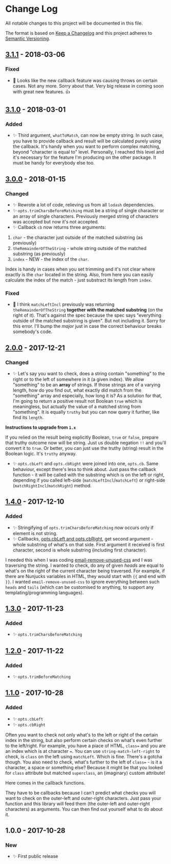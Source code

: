# Change Log
All notable changes to this project will be documented in this file.

The format is based on [Keep a Changelog](http://keepachangelog.com/)
and this project adheres to [Semantic Versioning](http://semver.org/).

## [3.1.1] - 2018-03-06
### Fixed
- 🔧 Looks like the new callback feature was causing throws on certain cases. Not any more. Sorry about that. Very big release in coming soon with great new features. 👍

## [3.1.0] - 2018-03-01
### Added
- ✨ Third argument, `whatToMatch`, can now be empty string. In such case, you have to provide callback and result will be calculated purely using the callback. It's handy when you want to perform complex matching, beyond "character is equal to" level. Personally, I reached this level and it's necessary for the feature I'm producing on the other package. It must be handy for everybody else too.

## [3.0.0] - 2018-01-15
### Changed
- ✨ Rewrote a lot of code, relieving us from all `lodash` dependencies.
- ✨ `opts.trimCharsBeforeMatching` must be a string of single character or an array of single characters. Previously merged string of characters was accepted but now it's not accepted.
- ✨ Callback `cb` now returns three arguments:

1. `char` - the character just outside of the matched substring (as previously)
2. `theRemainderOfTheString` - whole string outside of the matched substring (as previously)
3. `index` - NEW - the index of the `char`.

Index is handy in cases when you set trimming and it's not clear where exactly is the `char` located in the string. Also, from here you can easily calculate the index of the match - just substract its length from `index`.

### Fixed
- 🔧 I think `matchLeftIncl` previously was returning `theRemainderOfTheString` **together with the matched substring** (on the right of it). That's against the spec because the spec says "everything outside of the matched substring is given". But not including it. Sorry for this error. I'll bump the _major_ just in case the correct behaviour breaks somebody's code.

## [2.0.0] - 2017-12-21
### Changed
- ✨ Let's say you want to check, does a string contain "something" to the right or to the left of somewhere in it (a given index). We allow "something" to be an **array** of strings. If those strings are of a varying length, how do you find out, what exactly did match from the "something" array and especially, how long it is? As a solution for that, I'm going to return a positive result not Boolean `true` which is meaningless, but actually the value of a matched string from "something". It is equally `truthy` but you can now query it further, like find its `length`.

**Instructions to upgrade from `1.x`**

If you relied on the result being explicitly Boolean, `true` or `false`, prepare that truthy outcome now will be string. Just us double negation `!!` and you'll convert it to `true`. Or better, you can just use the truthy (string) result in the Boolean logic. It's `truthy` anyway.

- ✨ `opts.cbLeft` and `opts.cbRight` were joined into one, `opts.cb`. Same behaviour, except there's less to think about. Just pass the callback function - it will be called with the substring which is on the left or right, depending if you called left-side (`matchLeftIncl`/`matchLeft`) or right-side (`matchRightIncl`/`matchRight`) method.

## [1.4.0] - 2017-12-10
### Added
- ✨ Stringifying of `opts.trimCharsBeforeMatching` now occurs only if element is not string.
- ✨ Callbacks, [opts.cbLeft and opts.cbRight](https://www.npmjs.com/package/string-match-left-right#optscbleft-and-optscbright), get second argument - whole substring of what's on that side. First argument it received is first character, second is whole substring (including first character).

I needed this when I was coding [email-remove-unused-css](https://github.com/codsen/email-remove-unused-css) and I was traversing the string. I wanted to check, do any of given _heads_ are equal to what's on the right of the current character being traversed. For example, if there are Nunjucks variables in HTML, they would start with `{{` and end with `}}`. I wanted `email-remove-unused-css` to ignore everything between such `heads` and `tails` (which can be customised to anything, to support any templating/programming languages).

## [1.3.0] - 2017-11-23
### Added
- ✨ `opts.trimCharsBeforeMatching`

## [1.2.0] - 2017-11-22
### Added
- ✨ `opts.trimBeforeMatching`

## [1.1.0] - 2017-10-28
### Added
- ✨ `opts.cbLeft`
- ✨ `opts.cbRight`

Often you want to check not only what's to the left or right of the certain index in the string, but also perform certain checks on what's even further to the left/right. For example, you have a piace of HTML, `class=` and you are an index which is at character `=`. You can use `string-match-left-right` to check, is `class` on the left using `matchLeft`. Which is fine. There's a gotcha though. You also need to check, what's further to the left of `class=` - is it a character, a space or something else? Because it might be that you looked for `class` attribute but matched `superclass`, an (imaginary) custom attribute!

Here comes in the callback functions.

They have to be callbacks because I can't predict what checks you will want to check on the outer-left and outer-right characters. Just pass your function and this library will feed them (the outer-left and outer-right characters) as arguments. You can then find out yourself what to do about it.

## 1.0.0 - 2017-10-28
### New
- ✨ First public release

[3.1.1]: https://github.com/codsen/string-match-left-right/compare/v3.1.0...v3.1.1
[3.1.0]: https://github.com/codsen/string-match-left-right/compare/v3.0.0...v3.1.0
[3.0.0]: https://github.com/codsen/string-match-left-right/compare/v2.0.0...v3.0.0
[2.0.0]: https://github.com/codsen/string-match-left-right/compare/v1.4.0...v2.0.0
[1.4.0]: https://github.com/codsen/string-match-left-right/compare/v1.3.6...v1.4.0
[1.3.0]: https://github.com/codsen/string-match-left-right/compare/v1.2.0...v1.3.0
[1.2.0]: https://github.com/codsen/string-match-left-right/compare/v1.1.0...v1.2.0
[1.1.0]: https://github.com/codsen/string-match-left-right/compare/v1.0.0...v1.1.0
